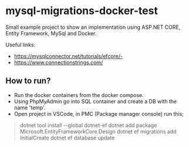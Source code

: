 # mysql-migrations-docker-test

Small example project to show an implementation using ASP.NET CORE, Entity Framework, MySql and Docker.

Useful links:

- https://mysqlconnector.net/tutorials/efcore/-
- https://www.connectionstrings.com/

## How to run?

- Run the docker containers from the docker compose.
- Using PhpMyAdmin go into SQL container and create a DB with the name 'temp'.
- Open project in VSCode, in PMC (Package manager console) run this;

> dotnet tool install --global dotnet-ef
> dotnet add package Microsoft.EntityFrameworkCore.Design
> dotnet ef migrations add InitialCreate
> dotnet ef database update
